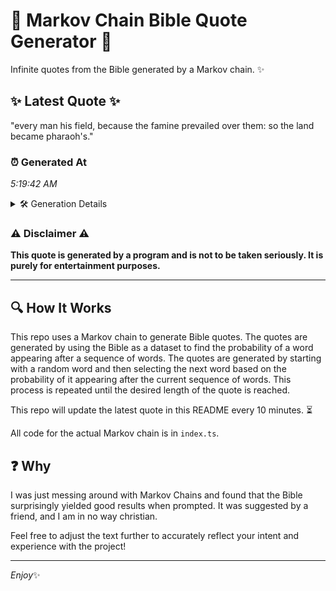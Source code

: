 # 📖 Markov Chain Bible Quote Generator 📖

Infinite quotes from the Bible generated by a Markov chain. ✨

## ✨ Latest Quote ✨
"every man his field, because the famine prevailed over them: so the land became pharaoh's."

### ⏰ Generated At
*5:19:42 AM*

<details>
    <summary>🛠️ Generation Details</summary>
    <p>
        <strong>🌱 Seed:</strong> every<br>
        <strong>🔄 Iterations:</strong> 14<br>
        <strong>📜 Context History:</strong><br>[ every ]: man<br>[ every, man ]: his<br>[ every, man, his ]: field,<br>[ every, man, his, field, ]: because<br>[ every, man, his, field,, because ]: the<br>[ every, man, his, field,, because, the ]: famine<br>[ man, his, field,, because, the, famine ]: prevailed<br>[ his, field,, because, the, famine, prevailed ]: over<br>[ field,, because, the, famine, prevailed, over ]: them:<br>[ because, the, famine, prevailed, over, them: ]: so<br>[ the, famine, prevailed, over, them:, so ]: the<br>[ famine, prevailed, over, them:, so, the ]: land<br>[ prevailed, over, them:, so, the, land ]: became<br>[ over, them:, so, the, land, became ]: pharaoh's.<br>
    </p>
</details>

### ⚠️ Disclaimer ⚠️
**This quote is generated by a program and is not to be taken seriously. It is purely for entertainment purposes.**

---

## 🔍 How It Works

This repo uses a Markov chain to generate Bible quotes. The quotes are generated by using the Bible as a dataset to find the probability of a word appearing after a sequence of words. The quotes are generated by starting with a random word and then selecting the next word based on the probability of it appearing after the current sequence of words. This process is repeated until the desired length of the quote is reached.

This repo will update the latest quote in this README every 10 minutes. ⏳

All code for the actual Markov chain is in `index.ts`.

## ❓ Why

I was just messing around with Markov Chains and found that the Bible surprisingly yielded good results when prompted. 
It was suggested by a friend, and I am in no way christian.

Feel free to adjust the text further to accurately reflect your intent and experience with the project!

---

*Enjoy*✨
